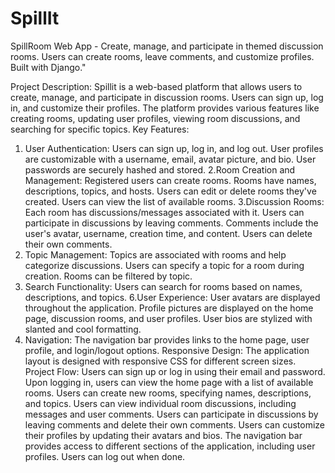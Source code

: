 # SpillIt
SpillRoom Web App - Create, manage, and participate in themed discussion rooms. Users can create rooms, leave comments, and customize profiles. Built with Django."

Project Description:
Spillit is a web-based platform that allows users to create, manage, and participate in discussion rooms. Users can sign up, log in, and customize their profiles. The platform provides various features like creating rooms, updating user profiles, viewing room discussions, and searching for specific topics.
Key Features:
1.	User Authentication:
Users can sign up, log in, and log out. User profiles are customizable with a username, email, avatar picture, and bio. User passwords are securely hashed and stored.
2.Room Creation and Management:
Registered users can create rooms. Rooms have names, descriptions, topics, and hosts. Users can edit or delete rooms they've created. Users can view the list of available rooms.
3.Discussion Rooms:
Each room has discussions/messages associated with it. Users can participate in discussions by leaving comments. Comments include the user's avatar, username, creation time, and content. Users can delete their own comments.
4.	Topic Management:
Topics are associated with rooms and help categorize discussions. Users can specify a topic for a room during creation. Rooms can be filtered by topic.
5.	Search Functionality:
Users can search for rooms based on names, descriptions, and topics.
6.User Experience:
User avatars are displayed throughout the application. Profile pictures are displayed on the home page, discussion rooms, and user profiles. User bios are stylized with slanted and cool formatting.
7.	Navigation:
The navigation bar provides links to the home page, user profile, and login/logout options. Responsive Design:
The application layout is designed with responsive CSS for different screen sizes.
Project Flow:
Users can sign up or log in using their email and password. Upon logging in, users can view the home page with a list of available rooms. Users can create new rooms, specifying names, descriptions, and topics. Users can view individual room discussions, including messages and user comments. Users can participate in discussions by leaving comments and delete their own comments. Users can customize their profiles by updating their avatars and bios. The navigation bar provides access to different sections of the application, including user profiles. Users can log out when done.

